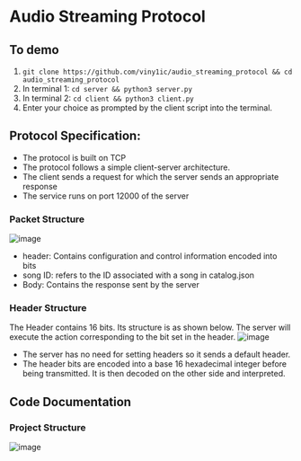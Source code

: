 # Audio Streaming Protocol
## To demo
1. ```git clone https://github.com/viny1ic/audio_streaming_protocol && cd audio_streaming_protocol```
2. In terminal 1: ```cd server && python3 server.py```
3. In terminal 2: ```cd client && python3 client.py```
4. Enter your choice as prompted by the client script into the terminal.

## Protocol Specification:
- The protocol is built on TCP
- The protocol follows a simple client-server architecture.
- The client sends a request for which the server sends an appropriate response
- The service runs on port 12000 of the server
### Packet Structure
![image](https://github.com/user-attachments/assets/0052eb3e-715c-4d1e-bf2b-f21f00292c02)
- header: Contains configuration and control information encoded into bits
- song ID: refers to the ID associated with a song in catalog.json
- Body: Contains the response sent by the server

### Header Structure
The Header contains 16 bits. Its structure is as shown below. The server will execute the action corresponding to the bit set in the header.
![image](https://github.com/user-attachments/assets/26d5742d-3511-48dc-a767-c6b463559436)
- The server has no need for setting headers so it sends a default header.
- The header bits are encoded into a base 16 hexadecimal integer before being transmitted. It is then decoded on the other side and interpreted.

## Code Documentation
### Project Structure
![image](https://github.com/user-attachments/assets/9b479498-803c-47bc-bd32-18d9b6e7bdea)


